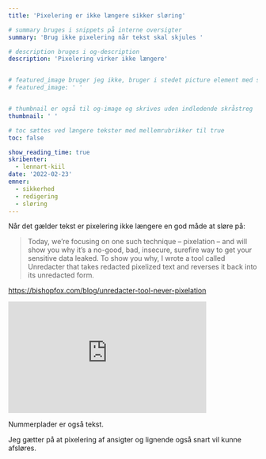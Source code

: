 ```yaml
---
title: 'Pixelering er ikke længere sikker sløring'

# summary bruges i snippets på interne oversigter
summary: 'Brug ikke pixelering når tekst skal skjules '

# description bruges i og-description
description: 'Pixelering virker ikke længere'


# featured_image bruger jeg ikke, bruger i stedet picture element med skråstreg i indhold
# featured_image: ' '


# thumbnail er også til og-image og skrives uden indledende skråstreg
thumbnail: ' '

# toc sættes ved længere tekster med mellemrubrikker til true
toc: false

show_reading_time: true
skribenter:
  - lennart-kiil
date: '2022-02-23'
emner:
  - sikkerhed
  - redigering
  - sløring
---
```


Når det gælder tekst er pixelering ikke længere en god måde at sløre på:

> Today, we’re focusing on one such technique – pixelation – and will show you why it’s a no-good, bad, insecure, surefire way to get your sensitive data leaked. To show you why, I wrote a tool called Unredacter that takes redacted pixelized text and reverses it back into its unredacted form. 


https://bishopfox.com/blog/unredacter-tool-never-pixelation


<iframe allowtransparency="true" title="Wistia video player" allowFullscreen frameborder="0" scrolling="no" class="wistia_embed" name="wistia_embed" src="https://fast.wistia.net/embed/iframe/qv27z9jakt" width="400" height="225"></iframe>

Nummerplader er også tekst.


Jeg gætter på at pixelering af ansigter og lignende også snart vil kunne afsløres.
